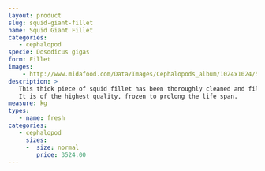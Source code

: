```yaml
---
layout: product
slug: squid-giant-fillet
name: Squid Giant Fillet
categories:
   - cephalopod
specie: Dosodicus gigas
form: Fillet 
images:
    - http://www.midafood.com/Data/Images/Cephalopods_album/1024x1024/54ec21215c2c2508.jpg
description: >
   This thick piece of squid fillet has been thoroughly cleaned and filleted , without any chemicals.
   It is of the highest quality, frozen to prolong the life span.
measure: kg
types:
   - name: fresh
categories:
   - cephalopod
     sizes:
     -  size: normal
        price: 3524.00
---
```

